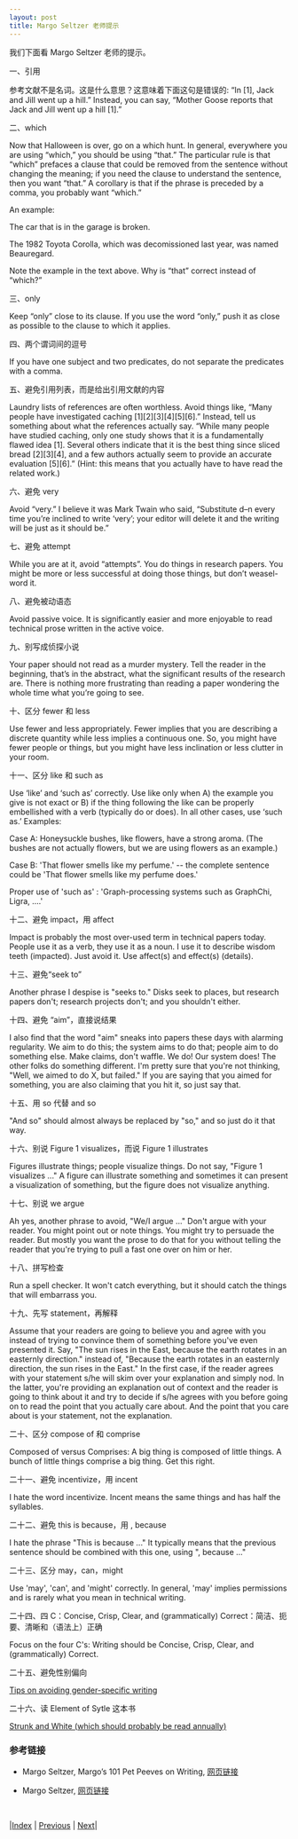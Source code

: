 ```yaml
---
layout: post
title: Margo Seltzer 老师提示
---
```


我们下面看 Margo Seltzer 老师的提示。

一、引用

参考文献不是名词。这是什么意思？这意味着下面这句是错误的: “In [1], Jack and Jill went up a hill.” Instead, you can say, “Mother Goose reports that Jack and Jill went up a hill [1].”

二、which

Now that Halloween is over, go on a which hunt. In general, everywhere you are using “which,” you should be using “that.” The particular rule is that “which” prefaces a clause that could be removed from the sentence without changing the meaning; if you need the clause to understand the sentence, then you want “that.” A corollary is that if the phrase is preceded by a comma, you probably want “which.”

An example:

The car that is in the garage is broken.

The 1982 Toyota Corolla, which was decomissioned last year, was named Beauregard.

Note the example in the text above. Why is “that” correct instead of “which?”

三、only

Keep “only” close to its clause. If you use the word “only,” push it as close as possible to the clause to which it applies.

四、两个谓词间的逗号

If you have one subject and two predicates, do not separate the predicates with a comma.

五、避免引用列表，而是给出引用文献的内容

Laundry lists of references are often worthless. Avoid things like, “Many people have investigated caching [1][2][3][4][5][6].” Instead, tell us something about what the references actually say. “While many people have studied caching, only one study shows that it is a fundamentally flawed idea [1]. Several others indicate that it is the best thing since sliced bread [2][3][4], and a few authors actually seem to provide an accurate evaluation [5][6].” (Hint: this means that you actually have to have read the related work.)

六、避免 very

Avoid “very.” I believe it was Mark Twain who said, “Substitute d–n every time you’re inclined to write ‘very’; your editor will delete it and the writing will be just as it should be.”

七、避免 attempt

While you are at it, avoid “attempts”. You do things in research papers. You might be more or less successful at doing those things, but don’t weasel-word it.

八、避免被动语态

Avoid passive voice. It is significantly easier and more enjoyable to read technical prose written in the active voice.

九、别写成侦探小说

Your paper should not read as a murder mystery. Tell the reader in the beginning, that’s in the abstract, what the significant results of the research are. There is nothing more frustrating than reading a paper wondering the whole time what you’re going to see.

十、区分 fewer 和 less

Use fewer and less appropriately. Fewer implies that you are describing a discrete quantity while less implies a continuous one. So, you might have fewer people or things, but you might have less inclination or less clutter in your room.

十一、区分 like 和 such as

Use ‘like’ and ‘such as’ correctly. Use like only when A) the example you give is not exact or B) if the thing following the like can be properly embellished with a verb (typically do or does). In all other cases, use ‘such as.’ Examples:

Case A: Honeysuckle bushes, like flowers, have a strong aroma. (The bushes are not actually flowers, but we are using flowers as an example.)

Case B: 'That flower smells like my perfume.' -- the complete sentence could be 'That flower smells like my perfume does.'

Proper use of 'such as' : 'Graph-processing systems such as GraphChi, Ligra, ....'

十二、避免 impact，用 affect

Impact is probably the most over-used term in technical papers today. People use it as a verb, they use it as a noun. I use it to describe wisdom teeth (impacted). Just avoid it. Use affect(s) and effect(s) (details).

十三、避免“seek to”

Another phrase I despise is "seeks to." Disks seek to places, but research papers don't; research projects don't; and you shouldn't either.

十四、避免 “aim”，直接说结果

I also find that the word "aim" sneaks into papers these days with alarming regularity. We aim to do this; the system aims to do that; people aim to do something else. Make claims, don't waffle. We do! Our system does! The other folks do something different. I'm pretty sure that you're not thinking, "Well, we aimed to do X, but failed." If you are saying that you aimed for something, you are also claiming that you hit it, so just say that.

十五、用 so 代替 and so

"And so" should almost always be replaced by "so," and so just do it that way.

十六、别说 Figure 1 visualizes，而说 Figure 1 illustrates

Figures illustrate things; people visualize things. Do not say, "Figure 1 visualizes ..." A figure can illustrate something and sometimes it can present a visualization of something, but the figure does not visualize anything.

十七、别说 we argue

Ah yes, another phrase to avoid, "We/I argue ..." Don't argue with your reader. You might point out or note things. You might try to persuade the reader. But mostly you want the prose to do that for you without telling the reader that you're trying to pull a fast one over on him or her.

十八、拼写检查

Run a spell checker. It won't catch everything, but it should catch the things that will embarrass you.

十九、先写 statement，再解释

Assume that your readers are going to believe you and agree with you instead of trying to convince them of something before you've even presented it. Say, "The sun rises in the East, because the earth rotates in an easternly direction." instead of, "Because the earth rotates in an easternly direction, the sun rises in the East." In the first case, if the reader agrees with your statement s/he will skim over your explanation and simply nod. In the latter, you're providing an explanation out of context and the reader is going to think about it and try to decide if s/he agrees with you before going on to read the point that you actually care about. And the point that you care about is your statement, not the explanation.

二十、区分 compose of 和 comprise

Composed of versus Comprises: A big thing is composed of little things. A bunch of little things comprise a big thing. Get this right.

二十一、避免 incentivize，用 incent

I hate the word incentivize. Incent means the same things and has half the syllables.

二十二、避免 this is because，用 , because

I hate the phrase "This is because ..." It typically means that the previous sentence should be combined with this one, using ", because ..."

二十三、区分 may，can，might

Use 'may', 'can', and 'might' correctly. In general, 'may' implies permissions and is rarely what you mean in technical writing.

二十四、四 C：Concise, Crisp, Clear, and (grammatically) Correct：简洁、扼要、清晰和（语法上）正确

Focus on the four C's: Writing should be Concise, Crisp, Clear, and (grammatically) Correct.

二十五、避免性别偏向

[Tips on avoiding gender-specific writing](http://herodios.com/pronouns.html)

二十六、读 Element of Sytle 这本书

[Strunk and White (which should probably be read annually)](http://www.bartleby.com/141/)

### 参考链接

- Margo Seltzer, Margo’s 101 Pet Peeves on Writing, [网页链接](https://www.seltzer.com/margo/pet-peeves/)

- Margo Seltzer, [网页链接](https://www.seltzer.com/margo/teaching/)

<br/>

|[Index](../) | [Previous](6-2-goods) | [Next](6-6-hacker-rule)|
